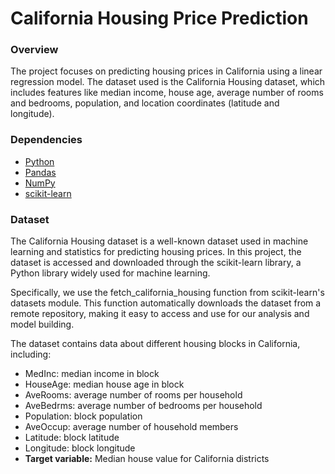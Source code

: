 # California Housing Price Prediction
### Overview
The project focuses on predicting housing prices in California using a linear regression model. The dataset used is the California Housing dataset, which includes features like median income, house age, average number of rooms and bedrooms, population, and location coordinates (latitude and longitude).

### Dependencies
* [Python](https://www.python.org/)
* [Pandas](https://pandas.pydata.org/)
* [NumPy](https://numpy.org/)
* [scikit-learn](https://scikit-learn.org/)
 

### Dataset
The California Housing dataset is a well-known dataset used in machine learning and statistics for predicting housing prices. In this project, the dataset is accessed and downloaded through the scikit-learn library, a Python library widely used for machine learning.

Specifically, we use the fetch_california_housing function from scikit-learn's datasets module. This function automatically downloads the dataset from a remote repository, making it easy to access and use for our analysis and model building.

The dataset contains data about different housing blocks in California, including:

* MedInc: median income in block
* HouseAge: median house age in block
* AveRooms: average number of rooms per household
* AveBedrms: average number of bedrooms per household
* Population: block population
* AveOccup: average number of household members
* Latitude: block latitude
* Longitude: block longitude
* **Target variable:** Median house value for California districts
